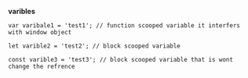 **varibles**

`var varibale1 = 'test1'; // function scooped variable it interfers with window object`

`let varible2 = 'test2'; // block scooped variable`

`const varible3 = 'test3'; // block scooped variable that is wont change the refrence`


